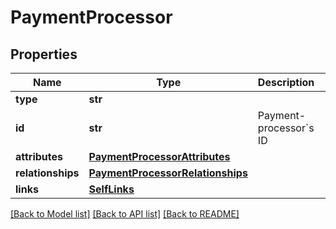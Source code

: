 # PaymentProcessor

## Properties
Name | Type | Description | Notes
------------ | ------------- | ------------- | -------------
**type** | **str** |  | [optional] 
**id** | **str** | Payment-processor&#x60;s ID | [optional] 
**attributes** | [**PaymentProcessorAttributes**](PaymentProcessorAttributes.md) |  | [optional] 
**relationships** | [**PaymentProcessorRelationships**](PaymentProcessorRelationships.md) |  | [optional] 
**links** | [**SelfLinks**](SelfLinks.md) |  | [optional] 

[[Back to Model list]](../README.md#documentation-for-models) [[Back to API list]](../README.md#documentation-for-api-endpoints) [[Back to README]](../README.md)


